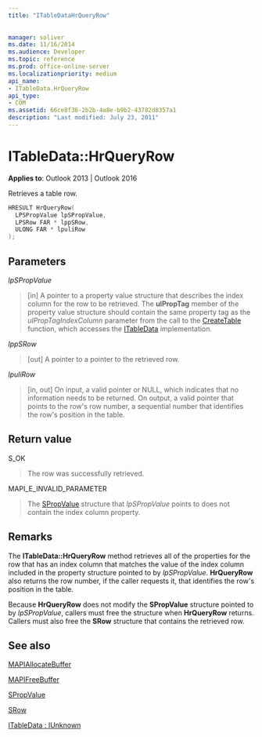```yaml
---
title: "ITableDataHrQueryRow"
 
 
manager: soliver
ms.date: 11/16/2014
ms.audience: Developer
ms.topic: reference
ms.prod: office-online-server
ms.localizationpriority: medium
api_name:
- ITableData.HrQueryRow
api_type:
- COM
ms.assetid: 66ce8f36-2b2b-4a8e-b9b2-43782d8357a1
description: "Last modified: July 23, 2011"
---
```


# ITableData::HrQueryRow

  
  
**Applies to**: Outlook 2013 | Outlook 2016 
  
Retrieves a table row.
  
```cpp
HRESULT HrQueryRow(
  LPSPropValue lpSPropValue,
  LPSRow FAR * lppSRow,
  ULONG FAR * lpuliRow
);
```

## Parameters

 _lpSPropValue_
  
> [in] A pointer to a property value structure that describes the index column for the row to be retrieved. The **ulPropTag** member of the property value structure should contain the same property tag as the  _ulPropTagIndexColumn_ parameter from the call to the [CreateTable](createtable.md) function, which accesses the [ITableData](itabledataiunknown.md) implementation. 
    
 _lppSRow_
  
> [out] A pointer to a pointer to the retrieved row. 
    
 _lpuliRow_
  
> [in, out] On input, a valid pointer or NULL, which indicates that no information needs to be returned. On output, a valid pointer that points to the row's row number, a sequential number that identifies the row's position in the table.
    
## Return value

S_OK 
  
> The row was successfully retrieved.
    
MAPI_E_INVALID_PARAMETER 
  
> The [SPropValue](spropvalue.md) structure that  _lpSPropValue_ points to does not contain the index column property. 
    
## Remarks

The **ITableData::HrQueryRow** method retrieves all of the properties for the row that has an index column that matches the value of the index column included in the property structure pointed to by  _lpSPropValue_. **HrQueryRow** also returns the row number, if the caller requests it, that identifies the row's position in the table. 
  
Because **HrQueryRow** does not modify the **SPropValue** structure pointed to by  _lpSPropValue_, callers must free the structure when **HrQueryRow** returns. Callers must also free the **SRow** structure that contains the retrieved row. 
  
## See also



[MAPIAllocateBuffer](mapiallocatebuffer.md)
  
[MAPIFreeBuffer](mapifreebuffer.md)
  
[SPropValue](spropvalue.md)
  
[SRow](srow.md)
  
[ITableData : IUnknown](itabledataiunknown.md)

